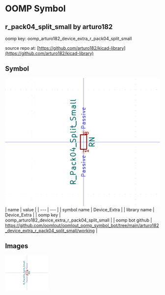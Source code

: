 # OOMP Symbol  
## r_pack04_split_small  by arturo182  
  
oomp key: oomp_arturo182_device_extra_r_pack04_split_small  
  
source repo at: [https://github.com/arturo182/kicad-library](https://github.com/arturo182/kicad-library)  
## Symbol  
  
[![working.png](working_600.png)](working.png)  
| name | value | 
| --- | --- | 
| symbol name | Device_Extra | 
| library name | Device_Extra | 
| oomp key | oomp_arturo182_device_extra_r_pack04_split_small | 
| oomp bot github | https://github.com/oomlout/oomlout_oomp_symbol_bot/tree/main/arturo182_device_extra_r_pack04_split_small/working | 
## Images  
  
[![working.png](working_140.png)](working.png)  
